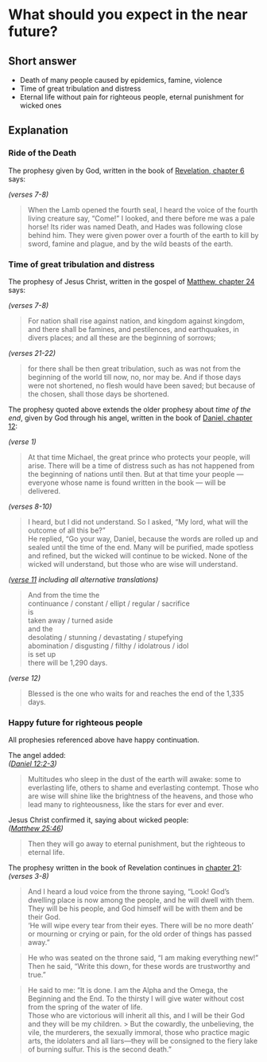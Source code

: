 # What should you expect in the near future?

## Short answer
- Death of many people caused by epidemics, famine, violence
- Time of great tribulation and distress
- Eternal life without pain for righteous people, eternal punishment for wicked ones

## Explanation

### Ride of the Death
The prophesy given by God, written in the book of [Revelation, chapter 6](https://biblehub.com/niv/revelation/6.htm) says:

*(verses 7-8)*
> When the Lamb opened the fourth seal, I heard the voice of the fourth living creature say, “Come!”
> I looked, and there before me was a pale horse! Its rider was named Death, and Hades was following close behind him. They were given power over a fourth of the earth to kill by sword, famine and plague, and by the wild beasts of the earth.  

### Time of great tribulation and distress
The prophesy of Jesus Christ, written in the gospel of [Matthew, chapter 24](https://biblehub.com/ylt/matthew/24.htm) says:

*(verses 7-8)*
> For nation shall rise against nation, and kingdom against kingdom, and there shall be famines, and pestilences, and earthquakes, in divers places;
> and all these are the beginning of sorrows;  

*(verses 21-22)*
> for there shall be then great tribulation, such as was not from the beginning of the world till now, no, nor may be.
> And if those days were not shortened, no flesh would have been saved; but because of the chosen, shall those days be shortened.   

The prophesy quoted above extends the older prophesy about *time of the end*, given by God through his angel, written in the book of [Daniel, chapter 12](https://biblehub.com/niv/daniel/12.htm):

*(verse 1)*
> At that time Michael, the great prince who protects your people, will arise. There will be a time of distress such as has not happened from the beginning of nations until then. But at that time your people — everyone whose name is found written in the book — will be delivered.  

*(verses 8-10)*
> I heard, but I did not understand. So I asked, “My lord, what will the outcome of all this be?”  
> He replied, “Go your way, Daniel, because the words are rolled up and sealed until the time of the end.
> Many will be purified, made spotless and refined, but the wicked will continue to be wicked. None of the wicked will understand, but those who are wise will understand.  

*([verse 11](https://biblehub.com/daniel/12-11.htm) including all alternative translations)*
> And from the time the  
> continuance / constant / ellipt / regular / sacrifice  
> is  
> taken away / turned aside  
> and the  
> desolating / stunning / devastating / stupefying  
> abomination / disgusting / filthy / idolatrous / idol  
> is set up  
> there will be 1,290 days.  

*(verse 12)*
> Blessed is the one who waits for and reaches the end of the 1,335 days.  

### Happy future for righteous people
All prophesies referenced above have happy continuation.

The angel added:  
*([Daniel 12:2-3](https://biblehub.com/niv/daniel/12.htm))*
> Multitudes who sleep in the dust of the earth will awake: some to everlasting life, others to shame and everlasting contempt.
> Those who are wise will shine like the brightness of the heavens, and those who lead many to righteousness, like the stars for ever and ever.  

Jesus Christ confirmed it, saying about wicked people:  
*([Matthew 25:46](https://biblehub.com/niv/matthew/25.htm))*
> Then they will go away to eternal punishment, but the righteous to eternal life.  

The prophesy written in the book of Revelation continues in [chapter 21](https://biblehub.com/niv/revelation/21.htm):  
*(verses 3-8)*
> And I heard a loud voice from the throne saying, “Look! God’s dwelling place is now among the people, and he will dwell with them. They will be his people, and God himself will be with them and be their God.  
> ‘He will wipe every tear from their eyes. There will be no more death’ or mourning or crying or pain, for the old order of things has passed away.”  

> He who was seated on the throne said, “I am making everything new!” Then he said, “Write this down, for these words are trustworthy and true.”  

> He said to me: “It is done. I am the Alpha and the Omega, the Beginning and the End. To the thirsty I will give water without cost from the spring of the water of life.  
> Those who are victorious will inherit all this, and I will be their God and they will be my children.   > But the cowardly, the unbelieving, the vile, the murderers, the sexually immoral, those who practice magic arts, the idolaters and all liars—they will be consigned to the fiery lake of burning sulfur. This is the second death.”
